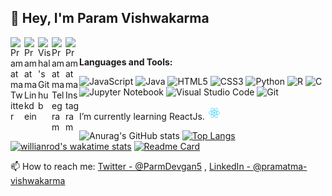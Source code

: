 ## 👋 Hey, I'm Param Vishwakarma

<a href="https://twitter.com/intent/user?screen_name=ParmDevgan5">
  <img align="left" alt="Pramatma Twitter" width="22px" src="https://cdn.jsdelivr.net/npm/simple-icons@v3/icons/twitter.svg" />
</a>
<a href="https://linkedin.com/in/pramatma-vishwakarma">
  <img align="left" alt="Pramatma Linkdein" width="22px" src="https://cdn.jsdelivr.net/npm/simple-icons@v3/icons/linkedin.svg" />
</a>
<a href="https://github.com/pramdevgan">
  <img align="left" alt="Vishal's Github" width="22px" src="https://cdn.jsdelivr.net/npm/simple-icons@v3/icons/github.svg" />
</a>
<a href="https://t.me/pram_devgan">
  <img align="left" alt="Pramatma Telegram" width="22px" src="https://cdn.jsdelivr.net/npm/simple-icons@v3/icons/telegram.svg" />
</a>
<a href="https://instagram.com/pram_vishwakarma/">
  <img align="left" alt="Pramatma Instagram" width="22px" src="https://cdn.jsdelivr.net/npm/simple-icons@v3/icons/instagram.svg" />
</a>

<br>

**Languages and Tools:**

![JavaScript](https://img.shields.io/badge/javascript-%23323330.svg?style=for-the-badge&logo=javascript&logoColor=%23F7DF1E)
![Java](https://img.shields.io/badge/java-%23ED8B00.svg?style=for-the-badge&logo=java&logoColor=white)
![HTML5](https://img.shields.io/badge/html5-%23E34F26.svg?style=for-the-badge&logo=html5&logoColor=white)
![CSS3](https://img.shields.io/badge/css3-%231572B6.svg?style=for-the-badge&logo=css3&logoColor=white)
![Python](https://img.shields.io/badge/python-3670A0?style=for-the-badge&logo=python&logoColor=ffdd54)
![R](https://img.shields.io/badge/r-%23276DC3.svg?style=for-the-badge&logo=r&logoColor=white)
![C](https://img.shields.io/badge/c-%2300599C.svg?style=for-the-badge&logo=c&logoColor=white)
![Jupyter Notebook](https://img.shields.io/badge/jupyter-%23FA0F00.svg?style=for-the-badge&logo=jupyter&logoColor=white)
![Visual Studio Code](https://img.shields.io/badge/Visual%20Studio%20Code-0078d7.svg?style=for-the-badge&logo=visual-studio-code&logoColor=white)
![Git](https://img.shields.io/badge/git-%23F05033.svg?style=for-the-badge&logo=git&logoColor=white)

I’m currently learning ReactJs. <code><img height="22" src="https://raw.githubusercontent.com/github/explore/80688e429a7d4ef2fca1e82350fe8e3517d3494d/topics/react/react.png"></code> 

![Anurag's GitHub stats](https://github-readme-stats.vercel.app/api?username=pramdevgan&show_icons=true&theme=radical)
[![Top Langs](https://github-readme-stats.vercel.app/api/top-langs/?username=anuraghazra&langs_count=5)](https://github.com/pramdevgan/github-readme-stats)
[![willianrod's wakatime stats](https://github-readme-stats.vercel.app/api/wakatime?username=pramdevgan)](https://wakatime.com/@pramdevgan)
[![Readme Card](https://github-readme-stats.vercel.app/api/pin/?username=pramdevgan&repo=DSA-with-JavaScript)](https://github.com/pramdevgan/DSA-with-JavaScript)

📫 How to reach me: [Twitter - @ParmDevgan5](https://twitter.com/intent/user?screen_name=ParmDevgan5) , [LinkedIn - @pramatma-vishwakarma](https://www.linkedin.com/in/pramatma-vishwakarma/)

